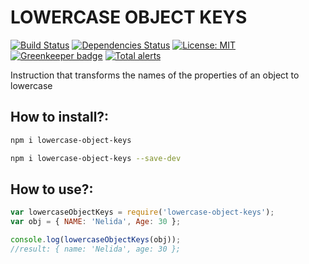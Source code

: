 # LOWERCASE OBJECT KEYS  

[![Build Status](https://travis-ci.org/pilmee/lowercase-object-keys.svg?branch=master)](https://travis-ci.org/pilmee/lowercase-object-keys)  [![Dependencies Status](https://david-dm.org/pilmee/lowercase-object-keys.svg)](https://david-dm.org/pilmee/lowercase-object-keys.svg) [![License: MIT](https://img.shields.io/npm/l/package.json.svg)](https://opensource.org/licenses/MIT) [![Greenkeeper badge](https://badges.greenkeeper.io/pilmee/lowercase-object-keys.svg)](https://greenkeeper.io/) [![Total alerts](https://img.shields.io/lgtm/alerts/g/pilmee/lowercase-object-keys.svg?logo=lgtm&logoWidth=18)](https://lgtm.com/projects/g/pilmee/lowercase-object-keys/alerts/)

Instruction that transforms the names of the properties of an object to lowercase

## How to install?:
```bash
npm i lowercase-object-keys
```
```bash
npm i lowercase-object-keys --save-dev
```

## How to use?:
```javascript
var lowercaseObjectKeys = require('lowercase-object-keys');
var obj = { NAME: 'Nelida', Age: 30 };

console.log(lowercaseObjectKeys(obj));
//result: { name: 'Nelida', age: 30 };

```
